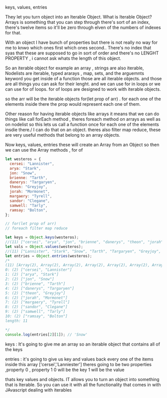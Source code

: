 keys, values, entries

They let you turn object into an Iterable Object.
What is Iterable Object? Arrays is something that you can step through there's sort of an index, there's twelve items so it'll be zero through elven of the numbers of indexes for that.

With an object I have bunch of properties but there is not really no way for me to knwo which ones first which ones second.. There's no index that syas that these are supposed to go in sort of order and there's no LENGHT PROPERTY , i cannot ask whats the length of this object.

So an iterable object for example an array , strings are also iterable, Nodelists are iterable, typed ararays , map, sets, and the arguemnts keyword you get inside of a function those are all iterable objects. and those are all things you can ask for their lenght. and we can use for in loops or we can use for of loops. for of loops are designed to work with iterable objects.

so the arr will be the iterable objects for(let prop of arr) . for each one of the elements inside there the prop would represent each one of them.

Other reason for having iterable objects like arrays it means that we can do things like call forEach method , theres foreach method on arrays as well as on nodelist so this lets us call a function once for each one of the elements insdie there./ I can do that on an object. theres also filter map reduce, these are very useful methods that belong to an array objects.

Now keys, values, entries these will create an Array from an Object so then we can use the Array methods , for of

```javascript
let westeros = {
  cersei: "Lannister",
  arya: "Stark",
  jon: "Snow",
  brienne: "Tarth",
  danerys: "Targaryen",
  theon: "Greyjoy",
  jorah: "Mormonet",
  margaery: "Tyrell",
  sandor: "Clegane",
  samwell: "Tarly",
  ramsay: "Bolton",
};

// for(let prop of arr)
// foreach filter map reduce

let keys = Object.keys(westeros);
//(11) ["cersei", "arya", "jon", "brienne", "danerys", "theon", "jorah", "margaery", "sandor", "samwell", "ramsay"]
let vals = Object.values(westeros);
//(11) ["Lannister", "Stark", "Snow", "Tarth", "Targaryen", "Greyjoy", "Mormonet", "Tyrell", "Clegane", "Tarly", "Bolton"]
let entries = Object.entries(westeros);
/*
(11) [Array(2), Array(2), Array(2), Array(2), Array(2), Array(2), Array(2), Array(2), Array(2), Array(2), Array(2)]
0: (2) ["cersei", "Lannister"]
1: (2) ["arya", "Stark"]
2: (2) ["jon", "Snow"]
3: (2) ["brienne", "Tarth"]
4: (2) ["danerys", "Targaryen"]
5: (2) ["theon", "Greyjoy"]
6: (2) ["jorah", "Mormonet"]
7: (2) ["margaery", "Tyrell"]
8: (2) ["sandor", "Clegane"]
9: (2) ["samwell", "Tarly"]
10: (2) ["ramsay", "Bolton"]
length: 11

*/
console.log(entries[2][1]); // 'Snow'
```

keys : It's going to give me an array so an iterable object that contains all of the keys

entries : it's going to give us key and values back
every one of the items inside this array ['cersei','Lanniester'] theres going to be two properties ,property 0 , property 1
0 will be the key
1 will be the value

thats key values and objects. IT allows you to turn an object into something that is Iterable. So you can use it with all the functionality that comes in with JAvascript dealing with iterables
